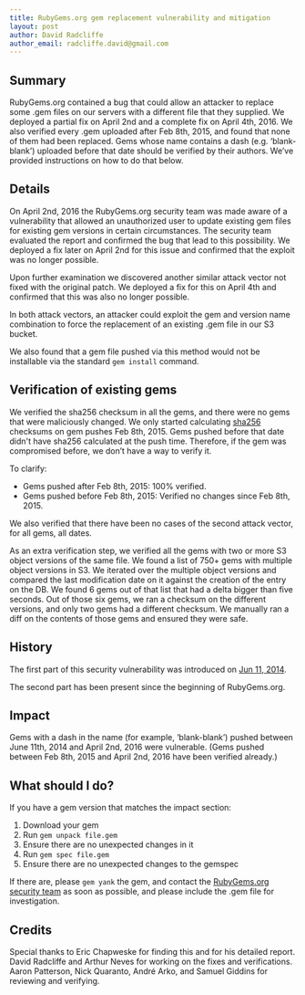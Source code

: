 ```yaml
---
title: RubyGems.org gem replacement vulnerability and mitigation
layout: post
author: David Radcliffe
author_email: radcliffe.david@gmail.com
---
```


## Summary
RubyGems.org contained a bug that could allow an attacker to replace some .gem files on our servers with a different file that they supplied. We deployed a partial fix on April 2nd and a complete fix on April 4th, 2016. We also verified every .gem uploaded after Feb 8th, 2015, and found that none of them had been replaced. Gems whose name contains a dash (e.g. ‘blank-blank’) uploaded before that date should be verified by their authors. We’ve provided instructions on how to do that below.

## Details
On April 2nd, 2016 the RubyGems.org security team was made aware of a vulnerability that allowed an unauthorized user to update existing gem files for existing gem versions in certain circumstances. The security team evaluated the report and confirmed the bug that lead to this possibility. We deployed a fix later on April 2nd for this issue and confirmed that the exploit was no longer possible.

Upon further examination we discovered another similar attack vector not fixed with the original patch. We deployed a fix for this on April 4th and confirmed that this was also no longer possible.

In both attack vectors, an attacker could exploit the gem and version name combination to force the replacement of an existing .gem file in our S3 bucket.

We also found that a gem file pushed via this method would not be installable via the standard `gem install` command.

## Verification of existing gems
We verified the sha256 checksum in all the gems, and there were no gems that were maliciously changed. We only started calculating [sha256][] checksums on gem pushes Feb 8th, 2015. Gems pushed before that date didn't have sha256 calculated at the push time. Therefore, if the gem was compromised before, we don’t have a way to verify it.

To clarify:

* Gems pushed after Feb 8th, 2015: 100% verified.
* Gems pushed before Feb 8th, 2015: Verified no changes since Feb 8th, 2015.

We also verified that there have been no cases of the second attack vector, for all gems, all dates.

As an extra verification step, we verified all the gems with two or more S3 object versions of the same file. We found a list of 750+ gems with multiple object versions in S3. We iterated over the multiple object versions and compared the last modification date on it against the creation of the entry on the DB. We found 6 gems out of that list that had a delta bigger than five seconds. Out of those six gems, we ran a checksum on the different versions, and only two gems had a different checksum. We manually ran a diff on the contents of those gems and ensured they were safe.

[sha256]: https://github.com/rubygems/rubygems.org/commit/5243ca33c090fac687ad44ae836b2cd4ac462edc

## History
The first part of this security vulnerability was introduced on [Jun 11, 2014][].

[Jun 11, 2014]: https://github.com/rubygems/rubygems.org/commit/87312bcfa5b1b5cef932caae0c90f2cfe9d4e4a2

The second part has been present since the beginning of RubyGems.org.

## Impact
Gems with a dash in the name (for example, ‘blank-blank’) pushed between June 11th, 2014 and April 2nd, 2016 were vulnerable. (Gems pushed between Feb 8th, 2015 and April 2nd, 2016 have been verified already.)

## What should I do?
If you have a gem version that matches the impact section:

1. Download your gem
2. Run `gem unpack file.gem`
3. Ensure there are no unexpected changes in it
4. Run `gem spec file.gem`
5. Ensure there are no unexpected changes to the gemspec

If there are, please `gem yank` the gem, and contact the [RubyGems.org security team](mailto:security@rubygems.org) as soon as possible, and please include the .gem file for investigation.

## Credits
Special thanks to Eric Chapweske for finding this and for his detailed report.
David Radcliffe and Arthur Neves for working on the fixes and verifications.
Aaron Patterson, Nick Quaranto, André Arko, and Samuel Giddins for reviewing and verifying.
